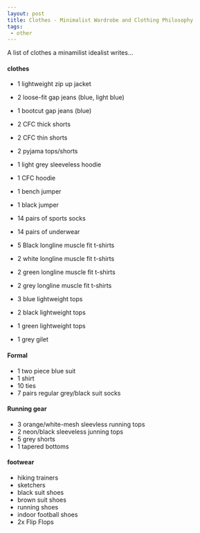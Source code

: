 ```yaml
---
layout: post
title: Clothes - Minimalist Wardrobe and Clothing Philosophy
tags: 
 - other
---
```


A list of clothes a minamilist idealist writes...

#### clothes

+ 1 lightweight zip up jacket

+ 2 loose-fit gap jeans (blue, light blue)
+ 1 bootcut gap jeans (blue) 
+ 2 CFC thick shorts
+ 2 CFC thin shorts
+ 2 pyjama tops/shorts

+ 1 light grey sleeveless hoodie
+ 1 CFC hoodie
+ 1 bench jumper
+ 1 black jumper

+ 14 pairs of sports socks

+ 14 pairs of underwear

+ 5 Black longline muscle fit t-shirts
+ 2 white longline muscle fit t-shirts
+ 2 green longline muscle fit t-shirts
+ 2 grey longline muscle fit t-shirts

+ 3 blue lightweight tops
+ 2 black lightweight tops
+ 1 green lightweight tops
+ 1 grey gilet
 
#### Formal

+ 1 two piece blue suit
+ 1 shirt
+ 10 ties
+ 7 pairs regular grey/black suit socks 
 
#### Running gear

+ 3 orange/white-mesh sleevless running tops
+ 2 neon/black sleeveless junning tops
+ 5 grey shorts
+ 1 tapered bottoms

#### footwear

+ hiking trainers
+ sketchers
+ black suit shoes
+ brown suit shoes
+ running shoes
+ indoor football shoes
+ 2x Flip Flops
